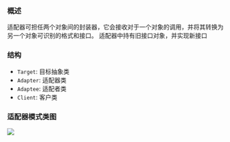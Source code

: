 ### 概述
  适配器可担任两个对象间的封装器，它会接收对于一个对象的调用，并将其转换为另一个对象可识别的格式和接口。
  适配器中持有旧接口对象，并实现新接口

### 结构
- `Target`: 目标抽象类
- `Adapter`: 适配器类
- `Adaptee`: 适配者类
- `Client`: 客户类

### 适配器模式类图

![](https://img2020.cnblogs.com/blog/509261/202112/509261-20211226213129762-1379160937.jpg)
